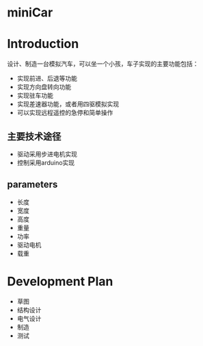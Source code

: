 
# miniCar

# Introduction

设计、制造一台模拟汽车，可以坐一个小孩，车子实现的主要功能包括：
- 实现前进、后退等功能
- 实现方向盘转向功能
- 实现驻车功能
- 实现差速器功能，或者用四驱模拟实现
- 可以实现远程遥控的急停和简单操作

## 主要技术途径

- 驱动采用步进电机实现
- 控制采用arduino实现

## parameters

- 长度
- 宽度
- 高度
- 重量
- 功率
- 驱动电机
- 载重

# Development Plan

- 草图
- 结构设计
- 电气设计
- 制造
- 测试
